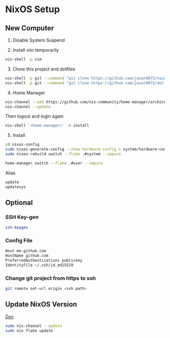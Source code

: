 # NixOS Setup

## New Computer

1. Disable System Suspend

2. Install vim temporarily

```bash
nix-shell -p vim
```

3. Clone this project and dotfiles

```bash
nix-shell -p git --command "git clone https://github.com/jason9075/nixos-config ~/nixos-config"
nix-shell -p git --command "git clone https://github.com/jason9075/dotfiles ~/dotfiles"
```

4. Home Manager

```bash
nix-channel --add https://github.com/nix-community/home-manager/archive/master.tar.gz home-manager
nix-channel --update
```

Then logout and login again

```bash
nix-shell '<home-manager>' -A install
```

5. Install

```bash
cd nixos-config
sudo nixos-generate-config --show-hardware-config > system/hardware-configuration.nix
sudo nixos-rebuild switch --flake .#system --impure

home-manager switch --flake .#user --impure
```

Alias

```bash
update
updatesys
```

## Optional

### SSH Key-gen

```bash
ssh-keygen
```

### Config File

```bash
Host me.github.com
HostName github.com
PreferredAuthentications publickey
IdentityFile ~/.ssh/id_ed25519
```

### Change git project from https to ssh

```bash
git remote set-url origin <ssh path>
```

## Update NixOS Version

[Doc](https://nixos.org/manual/nixos/stable/index.html#sec-upgrading)

```bash
sudo nix-channel --update
sudo nix flake update
```
